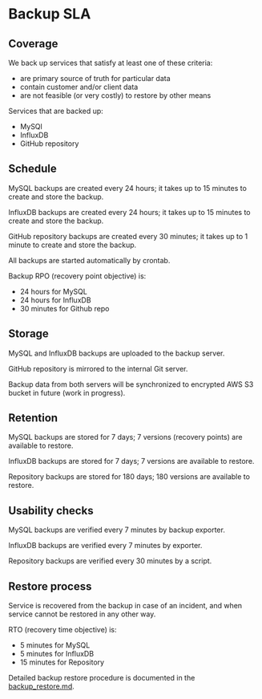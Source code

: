 # Backup SLA

## Coverage

We back up services that satisfy at least one of these criteria:
 - are primary source of truth for particular data
 - contain customer and/or client data
 - are not feasible (or very costly) to restore by other means

Services that are backed up:
 - MySQl
 - InfluxDB
 - GitHub repository


## Schedule

MySQL backups are created every 24 hours; it takes up to 15 minutes to create and store the backup.

InfluxDB backups are created every 24 hours; it takes up to 15 minutes to create and store the backup.

GitHub repository backups are created every 30 minutes; it takes up to 1 minute to create and store the backup.

All backups are started automatically by crontab.

Backup RPO (recovery point objective) is:
 - 24 hours for MySQL
 - 24 hours for InfluxDB
 - 30 minutes for Github repo


## Storage

MySQL and InfluxDB backups are uploaded to the backup server.

GitHub repository is mirrored to the internal Git server.

Backup data from both servers will be synchronized to encrypted AWS S3 bucket in future (work in progress).


## Retention

MySQL backups are stored for 7 days; 7 versions (recovery points) are available to restore.

InfluxDB backups are stored for 7 days; 7 versions are available to restore.

Repository backups are stored for 180 days; 180 versions are available to restore.


## Usability checks

MySQL backups are verified every 7 minutes by backup exporter.

InfluxDB backups are verified every 7 minutes by exporter.

Repository backups are verified every 30 minutes by a script.


## Restore process

Service is recovered from the backup in case of an incident, and when service cannot be restored in any other way.

RTO (recovery time objective) is:
 - 5 minutes for MySQL
 - 5 minutes for InfluxDB
 - 15 minutes for Repository

Detailed backup restore procedure is documented in the [backup_restore.md](./backup_restore.md).